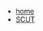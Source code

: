 - [home](https://dzylikecode.github.io/#/)
- [SCUT](https://dzylikecode.github.io/SCUT-Electromechanical/#/)
